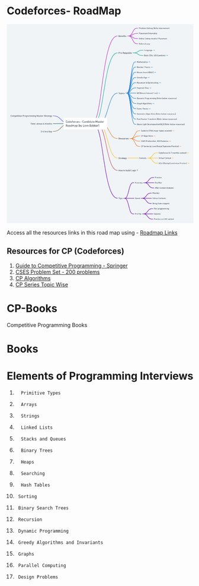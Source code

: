 # Codeforces- RoadMap

<img src="https://github.com/avs-abhishek123/CP/blob/main/Codeforces%20-%20Candidate%20Master%20Roadmap%20%5Bby%20Love%20Babbar%5D.png">

Access all the resources links in this road map using - [Roadmap Links](https://whimsical.com/codeforces-candidate-master-roadmap-by-love-babbar-CiXPPD3CnwoXPr2d8Ajx1h)

## Resources for CP (Codeforces)

1. [Guide to Competitive Programming - Springer](https://github.com/avs-abhishek123/CP/blob/main/CP-Books/Guide%20to%20Competitive%20Programming/Guide%20to%20Competitive%20Programming%20-%20springer.pdf)
2. [CSES Problem Set - 200 problems](https://cses.fi/problemset/)
3. [CP Algorithms](https://cp-algorithms.com/)
4. [CP Series Topic Wise](https://www.youtube.com/watch?v=AgrV4QHZKl4&list=PL4PCksYQGLJOcaPLgeMFaxaHigPFjBuTG)


# CP-Books
Competitive Programming Books 

# Books

# Elements of Programming Interviews

1.       Primitive Types
2.       Arrays
3.       Strings
4.       Linked Lists
5.       Stacks and Queues
6.       Binary Trees
7.       Heaps
8.       Searching
9.       Hash Tables
10.      Sorting
11.      Binary Search Trees
12.      Recursion
13.      Dynamic Programming
14.      Greedy Algorithms and Invariants
15.      Graphs
16.      Parallel Computing
17.      Design Problems
